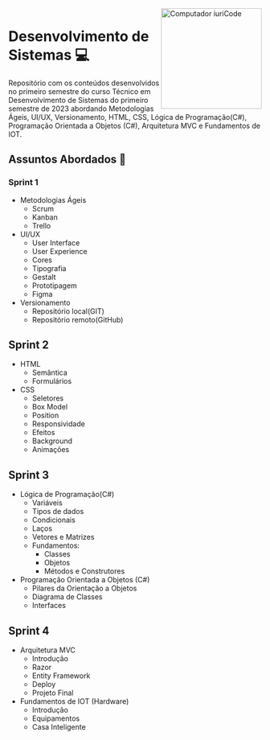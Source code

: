 
<img src="https://cdn.pixabay.com/photo/2019/10/09/07/28/development-4536630_960_720.png" min-width="200px" max-width="200px" width="200px" align="right" alt="Computador iuriCode">

# Desenvolvimento de Sistemas 💻



Repositório com os conteúdos desenvolvidos no primeiro semestre do curso Técnico em Desenvolvimento de Sistemas do primeiro semestre de 2023 abordando Metodologias Ágeis, UI/UX, Versionamento, HTML, CSS, Lógica de Programação(C#), Programação Orientada a Objetos (C#), Arquitetura MVC e Fundamentos de IOT.


## Assuntos Abordados 📝


### Sprint 1

- Metodologias Ágeis
  - Scrum
  - Kanban
  - Trello
- UI/UX
  - User Interface
  - User Experience
  - Cores
  - Tipografia
  - Gestalt
  - Prototipagem
  - Figma
- Versionamento
  - Repositório local(GIT)
  - Repositório remoto(GitHub)
  
## Sprint 2

- HTML
  - Semântica
  - Formulários
- CSS
  - Seletores
  - Box Model
  - Position
  - Responsividade
  - Efeitos
  - Background
  - Animações

## Sprint 3

- Lógica de Programação(C#)
  - Variáveis
  - Tipos de dados
  - Condicionais
  - Laços
  - Vetores e Matrizes
  - Fundamentos:
    - Classes
    - Objetos
    - Métodos e Construtores
- Programação Orientada a Objetos (C#)
  - Pilares da Orientação a Objetos
  - Diagrama de Classes
  - Interfaces
  
## Sprint 4

- Arquitetura MVC
  - Introdução
  - Razor
  - Entity Framework
  - Deploy
  - Projeto Final
- Fundamentos de IOT (Hardware)
  - Introdução
  - Equipamentos
  - Casa Inteligente
